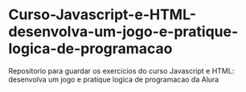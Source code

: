 # Curso-Javascript-e-HTML-desenvolva-um-jogo-e-pratique-logica-de-programacao
Repositorio para guardar os exercicios do curso Javascript e HTML: desenvolva um jogo e pratique logica de programacao da Alura
